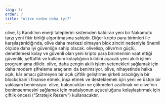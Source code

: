 ```yaml
---
lang: tr
order: 7
title: "olive neden daha iyi?"
---
```


olive, İş Kanıtı'nın enerji taleplerini sistemden kaldıran yeni bir Nakamoto tarzı yeni fikir birliği algoritmasına sahiptir. Diğer kripto para birimleri ile karşılaştırıldığında, olive daha merkezi olmayan blok zinciri nedeniyle önemli ölçüde daha iyi güvenliğe sahip olacak. olivelisp, olive’nın güçlü, denetlemesi kolay ve güvenli olan yeni kripto para birimlerinin vaat ettiği güvenlik, şeffaflık ve kullanım kolaylığının kilidini açacak yeni akıllı işlem programlama dilidir. olive, daha zengin akıllı işlem yetenekleri sağlamak için daha modern şifreleme araçlarını da benimsiyor. olive, nihayetinde halka açık, kâr amacı gütmeyen bir açık çiftlik geliştirme şirketi aracılığıyla bir blockchain'i finanse etmek, inşa etmek ve desteklemek için yeni ve üstün bir yaklaşım benimsiyor. olive, baloncukları ve çökmeleri azaltmak ve olive'nın benimsenmesini sağlamak için madalyonun uçuculuğunu kolaylaştırmak için çiftlik öncesi (“Stratejik Rezerv”) kullanacaktır.
